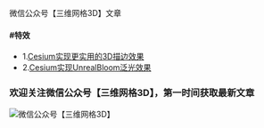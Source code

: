 微信公众号【三维网格3D】文章

#### #特效
* 1.[Cesium实现更实用的3D描边效果](Cesium/postprocess/01/readme.md)
* 2.[Cesium实现UnrealBloom泛光效果](Cesium/postprocess/02/readme.md)


### 欢迎关注微信公众号【三维网格3D】，第一时间获取最新文章 ###
![微信公众号【三维网格3D】](assets/微信公众号【三维网格3D】.png)